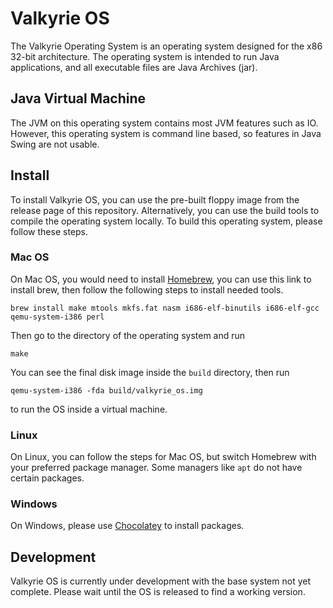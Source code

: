 # Valkyrie OS
The Valkyrie Operating System is an operating system designed 
for the x86 32-bit architecture. The operating system is intended 
to run Java applications, and all executable files are Java 
Archives (jar).

## Java Virtual Machine
The JVM on this operating system contains most JVM features such as IO.  
However, this operating system is command line based, so features in 
Java Swing are not usable. 

## Install
To install Valkyrie OS, you can use the pre-built floppy image from the release page of this repository. Alternatively, you can use the build tools to compile the operating system locally. To build this operating system, please follow these steps.

### Mac OS

On Mac OS, you would need to install <a href="https://brew.sh">Homebrew</a>, you can use this link to install brew, then follow the following steps to install needed tools.

```brew install make mtools mkfs.fat nasm i686-elf-binutils i686-elf-gcc qemu-system-i386 perl```

Then go to the directory of the operating system and run

```make```

You can see the final disk image inside the ```build``` directory, then run

```qemu-system-i386 -fda build/valkyrie_os.img``` 

to run the OS inside a virtual machine.

### Linux
On Linux, you can follow the steps for Mac OS, but switch Homebrew with your preferred package manager. Some managers like ```apt``` do not have certain packages.

### Windows
On Windows, please use <a href="https://chocolatey.org/install">Chocolatey</a> to install packages.

## Development
Valkyrie OS is currently under development with the base system not yet complete. Please wait until the OS is released to find a working version.
